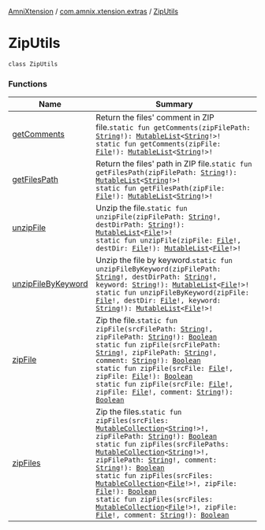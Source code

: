 [AmniXtension](../../index.md) / [com.amnix.xtension.extras](../index.md) / [ZipUtils](./index.md)

# ZipUtils

`class ZipUtils`

### Functions

| Name | Summary |
|---|---|
| [getComments](get-comments.md) | Return the files' comment in ZIP file.`static fun getComments(zipFilePath: `[`String`](https://kotlinlang.org/api/latest/jvm/stdlib/kotlin/-string/index.html)`!): `[`MutableList`](https://kotlinlang.org/api/latest/jvm/stdlib/kotlin.collections/-mutable-list/index.html)`<`[`String`](https://kotlinlang.org/api/latest/jvm/stdlib/kotlin/-string/index.html)`!>!`<br>`static fun getComments(zipFile: `[`File`](https://docs.oracle.com/javase/6/docs/api/java/io/File.html)`!): `[`MutableList`](https://kotlinlang.org/api/latest/jvm/stdlib/kotlin.collections/-mutable-list/index.html)`<`[`String`](https://kotlinlang.org/api/latest/jvm/stdlib/kotlin/-string/index.html)`!>!` |
| [getFilesPath](get-files-path.md) | Return the files' path in ZIP file.`static fun getFilesPath(zipFilePath: `[`String`](https://kotlinlang.org/api/latest/jvm/stdlib/kotlin/-string/index.html)`!): `[`MutableList`](https://kotlinlang.org/api/latest/jvm/stdlib/kotlin.collections/-mutable-list/index.html)`<`[`String`](https://kotlinlang.org/api/latest/jvm/stdlib/kotlin/-string/index.html)`!>!`<br>`static fun getFilesPath(zipFile: `[`File`](https://docs.oracle.com/javase/6/docs/api/java/io/File.html)`!): `[`MutableList`](https://kotlinlang.org/api/latest/jvm/stdlib/kotlin.collections/-mutable-list/index.html)`<`[`String`](https://kotlinlang.org/api/latest/jvm/stdlib/kotlin/-string/index.html)`!>!` |
| [unzipFile](unzip-file.md) | Unzip the file.`static fun unzipFile(zipFilePath: `[`String`](https://kotlinlang.org/api/latest/jvm/stdlib/kotlin/-string/index.html)`!, destDirPath: `[`String`](https://kotlinlang.org/api/latest/jvm/stdlib/kotlin/-string/index.html)`!): `[`MutableList`](https://kotlinlang.org/api/latest/jvm/stdlib/kotlin.collections/-mutable-list/index.html)`<`[`File`](https://docs.oracle.com/javase/6/docs/api/java/io/File.html)`!>!`<br>`static fun unzipFile(zipFile: `[`File`](https://docs.oracle.com/javase/6/docs/api/java/io/File.html)`!, destDir: `[`File`](https://docs.oracle.com/javase/6/docs/api/java/io/File.html)`!): `[`MutableList`](https://kotlinlang.org/api/latest/jvm/stdlib/kotlin.collections/-mutable-list/index.html)`<`[`File`](https://docs.oracle.com/javase/6/docs/api/java/io/File.html)`!>!` |
| [unzipFileByKeyword](unzip-file-by-keyword.md) | Unzip the file by keyword.`static fun unzipFileByKeyword(zipFilePath: `[`String`](https://kotlinlang.org/api/latest/jvm/stdlib/kotlin/-string/index.html)`!, destDirPath: `[`String`](https://kotlinlang.org/api/latest/jvm/stdlib/kotlin/-string/index.html)`!, keyword: `[`String`](https://kotlinlang.org/api/latest/jvm/stdlib/kotlin/-string/index.html)`!): `[`MutableList`](https://kotlinlang.org/api/latest/jvm/stdlib/kotlin.collections/-mutable-list/index.html)`<`[`File`](https://docs.oracle.com/javase/6/docs/api/java/io/File.html)`!>!`<br>`static fun unzipFileByKeyword(zipFile: `[`File`](https://docs.oracle.com/javase/6/docs/api/java/io/File.html)`!, destDir: `[`File`](https://docs.oracle.com/javase/6/docs/api/java/io/File.html)`!, keyword: `[`String`](https://kotlinlang.org/api/latest/jvm/stdlib/kotlin/-string/index.html)`!): `[`MutableList`](https://kotlinlang.org/api/latest/jvm/stdlib/kotlin.collections/-mutable-list/index.html)`<`[`File`](https://docs.oracle.com/javase/6/docs/api/java/io/File.html)`!>!` |
| [zipFile](zip-file.md) | Zip the file.`static fun zipFile(srcFilePath: `[`String`](https://kotlinlang.org/api/latest/jvm/stdlib/kotlin/-string/index.html)`!, zipFilePath: `[`String`](https://kotlinlang.org/api/latest/jvm/stdlib/kotlin/-string/index.html)`!): `[`Boolean`](https://kotlinlang.org/api/latest/jvm/stdlib/kotlin/-boolean/index.html)<br>`static fun zipFile(srcFilePath: `[`String`](https://kotlinlang.org/api/latest/jvm/stdlib/kotlin/-string/index.html)`!, zipFilePath: `[`String`](https://kotlinlang.org/api/latest/jvm/stdlib/kotlin/-string/index.html)`!, comment: `[`String`](https://kotlinlang.org/api/latest/jvm/stdlib/kotlin/-string/index.html)`!): `[`Boolean`](https://kotlinlang.org/api/latest/jvm/stdlib/kotlin/-boolean/index.html)<br>`static fun zipFile(srcFile: `[`File`](https://docs.oracle.com/javase/6/docs/api/java/io/File.html)`!, zipFile: `[`File`](https://docs.oracle.com/javase/6/docs/api/java/io/File.html)`!): `[`Boolean`](https://kotlinlang.org/api/latest/jvm/stdlib/kotlin/-boolean/index.html)<br>`static fun zipFile(srcFile: `[`File`](https://docs.oracle.com/javase/6/docs/api/java/io/File.html)`!, zipFile: `[`File`](https://docs.oracle.com/javase/6/docs/api/java/io/File.html)`!, comment: `[`String`](https://kotlinlang.org/api/latest/jvm/stdlib/kotlin/-string/index.html)`!): `[`Boolean`](https://kotlinlang.org/api/latest/jvm/stdlib/kotlin/-boolean/index.html) |
| [zipFiles](zip-files.md) | Zip the files.`static fun zipFiles(srcFiles: `[`MutableCollection`](https://kotlinlang.org/api/latest/jvm/stdlib/kotlin.collections/-mutable-collection/index.html)`<`[`String`](https://kotlinlang.org/api/latest/jvm/stdlib/kotlin/-string/index.html)`!>!, zipFilePath: `[`String`](https://kotlinlang.org/api/latest/jvm/stdlib/kotlin/-string/index.html)`!): `[`Boolean`](https://kotlinlang.org/api/latest/jvm/stdlib/kotlin/-boolean/index.html)<br>`static fun zipFiles(srcFilePaths: `[`MutableCollection`](https://kotlinlang.org/api/latest/jvm/stdlib/kotlin.collections/-mutable-collection/index.html)`<`[`String`](https://kotlinlang.org/api/latest/jvm/stdlib/kotlin/-string/index.html)`!>!, zipFilePath: `[`String`](https://kotlinlang.org/api/latest/jvm/stdlib/kotlin/-string/index.html)`!, comment: `[`String`](https://kotlinlang.org/api/latest/jvm/stdlib/kotlin/-string/index.html)`!): `[`Boolean`](https://kotlinlang.org/api/latest/jvm/stdlib/kotlin/-boolean/index.html)<br>`static fun zipFiles(srcFiles: `[`MutableCollection`](https://kotlinlang.org/api/latest/jvm/stdlib/kotlin.collections/-mutable-collection/index.html)`<`[`File`](https://docs.oracle.com/javase/6/docs/api/java/io/File.html)`!>!, zipFile: `[`File`](https://docs.oracle.com/javase/6/docs/api/java/io/File.html)`!): `[`Boolean`](https://kotlinlang.org/api/latest/jvm/stdlib/kotlin/-boolean/index.html)<br>`static fun zipFiles(srcFiles: `[`MutableCollection`](https://kotlinlang.org/api/latest/jvm/stdlib/kotlin.collections/-mutable-collection/index.html)`<`[`File`](https://docs.oracle.com/javase/6/docs/api/java/io/File.html)`!>!, zipFile: `[`File`](https://docs.oracle.com/javase/6/docs/api/java/io/File.html)`!, comment: `[`String`](https://kotlinlang.org/api/latest/jvm/stdlib/kotlin/-string/index.html)`!): `[`Boolean`](https://kotlinlang.org/api/latest/jvm/stdlib/kotlin/-boolean/index.html) |
